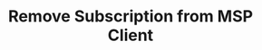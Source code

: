 ---
title: Remove Subscription from MSP Client 
position: 12
description: Removes all subscriptions associated with a MSP client.
type: put
endpoint: https://chapi.cloudhealthtech.com/v1/azure_subscriptions/remove/db_msp_client_id
content_markdown: |-
  | Response Code              | Description                                                                   |
  | -------------------------- | ----------------------------------------------------------------------------- |
  | `401`                      | API key is wront or the request is not made by the partner                    |
  | `500`                      | Internal server error                                                         |
  | `422`                      | Azure ID is not found or is invalid or already assigned to a MSP client       |
  | `404`                      | MSP client ID not found                                                       |
  | `403`                      | API key provided is invalid                                                   |


right_code_blocks:
  - code_block: |-
      curl --request PUT -H 'Authorization: Bearer <your_api_key>' -H 'Content-Type: application/json' -d
        'https://chapi.cloudhealthtech.com/v1/azure_subscriptions/remove/db_msp_client_id'
    title: Sample Request
    language: bash
---